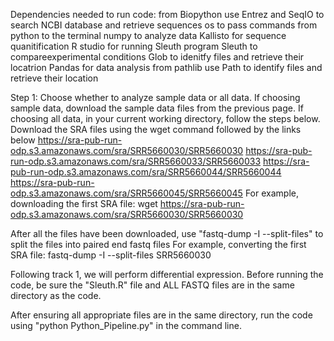 Dependencies needed to run code:
from Biopython use Entrez and SeqIO to search NCBI database and retrieve sequences
os to pass commands from python to the terminal
numpy to analyze data
Kallisto for sequence quanitification
R studio for running Sleuth program
Sleuth to compareexperimental conditions
Glob to idenitfy files and retrieve their locatrion
Pandas for data analysis
from pathlib use Path to identify files and retrieve their location

Step 1: Choose whether to analyze sample data or all data. If choosing sample data, download the sample data files from the previous page.
If choosing all data, in your current working directory, follow the steps below.
Download the SRA files using the wget command followed by the links below
https://sra-pub-run-odp.s3.amazonaws.com/sra/SRR5660030/SRR5660030
https://sra-pub-run-odp.s3.amazonaws.com/sra/SRR5660033/SRR5660033
https://sra-pub-run-odp.s3.amazonaws.com/sra/SRR5660044/SRR5660044
https://sra-pub-run-odp.s3.amazonaws.com/sra/SRR5660045/SRR5660045
For example, downloading the first SRA file: wget https://sra-pub-run-odp.s3.amazonaws.com/sra/SRR5660030/SRR5660030

After all the files have been downloaded, use "fastq-dump -I --split-files" to split the files into paired end fastq files
For example, converting the first SRA file: fastq-dump -I --split-files SRR5660030

Following track 1, we will perform differential expression.
Before running the code, be sure the "Sleuth.R" file and ALL FASTQ files are in the same directory as the code.

After ensuring all appropriate files are in the same directory, run the code using "python Python_Pipeline.py" in the command line.
